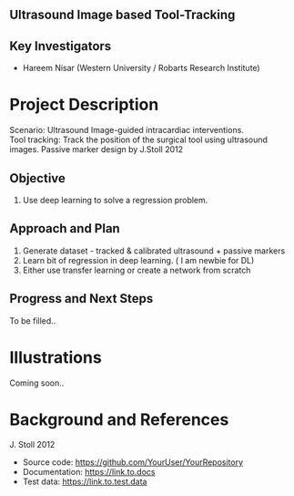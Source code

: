 ## Ultrasound Image based Tool-Tracking

## Key Investigators
- Hareem Nisar (Western University / Robarts Research Institute)

# Project Description
Scenario: Ultrasound Image-guided intracardiac interventions.  
Tool tracking: Track the position of the surgical tool using ultrasound images.
Passive marker design by J.Stoll 2012


## Objective
1. Use deep learning to solve a regression problem. 

## Approach and Plan

1. Generate dataset - tracked & calibrated ultrasound + passive markers 
2. Learn bit of regression in deep learning. ( I am newbie for DL)
3. Either use transfer learning or create a network from scratch

## Progress and Next Steps

To be filled..

# Illustrations

Coming soon..

# Background and References

J. Stoll 2012

- Source code: https://github.com/YourUser/YourRepository
- Documentation: https://link.to.docs
- Test data: https://link.to.test.data
